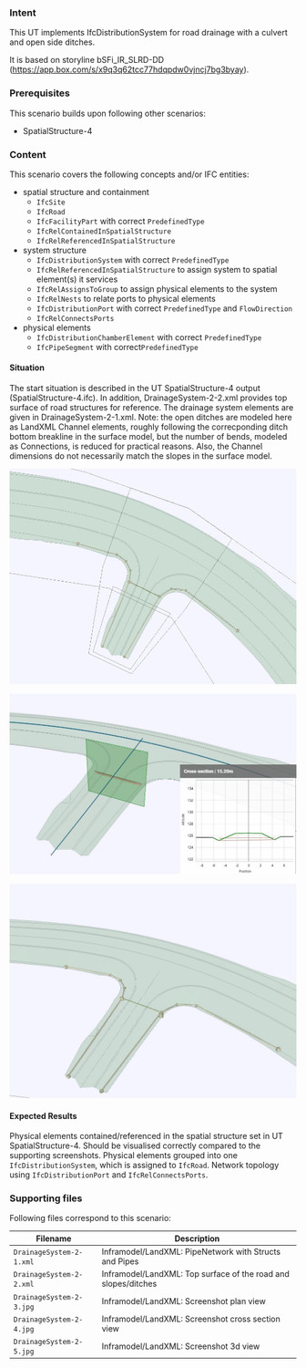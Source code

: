 ### Intent

This UT implements IfcDistributionSystem for road drainage with a culvert and open side ditches.

It is based on storyline bSFi_IR_SLRD-DD (https://app.box.com/s/x9q3q62tcc77hdqpdw0vjncj7bg3byay).

### Prerequisites

This scenario builds upon following other scenarios:
- SpatialStructure-4

### Content

This scenario covers the following concepts and/or IFC entities:
- spatial structure and containment
  - `IfcSite`
  - `IfcRoad`
  - `IfcFacilityPart` with correct `PredefinedType`
  - `IfcRelContainedInSpatialStructure`
  - `IfcRelReferencedInSpatialStructure`
- system structure
  - `IfcDistributionSystem` with correct `PredefinedType`
  - `IfcRelReferencedInSpatialStructure` to assign system to spatial element(s) it services
  - `IfcRelAssignsToGroup` to assign physical elements to the system
  - `IfcRelNests` to relate ports to physical elements
  - `IfcDistributionPort` with correct `PredefinedType` and `FlowDirection`
  - `IfcRelConnectsPorts` 
- physical elements 
  - `IfcDistributionChamberElement` with correct `PredefinedType`
  - `IfcPipeSegment` with correct`PredefinedType`

#### Situation

The start situation is described in the UT SpatialStructure-4 output (SpatialStructure-4.ifc).
In addition, DrainageSystem-2-2.xml provides top surface of road structures for reference.
The drainage system elements are given in DrainageSystem-2-1.xml.
Note: the open ditches are modeled here as LandXML Channel elements, roughly following the 
correcponding ditch bottom breakline in the surface model, but the number of bends, modeled as
Connections, is reduced for practical reasons. Also, the Channel dimensions do not necessarily 
match the slopes in the surface model.

![](./DrainageSystem-2-3.JPG)



![](./DrainageSystem-2-4.JPG)



![](./DrainageSystem-2-5.JPG)

#### Expected Results

Physical elements contained/referenced in the spatial structure set in UT SpatialStructure-4.
Should be visualised correctly compared to the supporting screenshots.
Physical elements grouped into one `IfcDistributionSystem`, which is assigned to `IfcRoad`.
Network topology using `IfcDistributionPort` and `IfcRelConnectsPorts`.

### Supporting files

Following files correspond to this scenario:

| Filename                 | Description                                                  |
| ------------------------ | ------------------------------------------------------------ |
| `DrainageSystem-2-1.xml` | Inframodel/LandXML: PipeNetwork with Structs and Pipes       |
| `DrainageSystem-2-2.xml` | Inframodel/LandXML: Top surface of the road and slopes/ditches |
| `DrainageSystem-2-3.jpg` | Inframodel/LandXML: Screenshot plan view                     |
| `DrainageSystem-2-4.jpg` | Inframodel/LandXML: Screenshot cross section view            |
| `DrainageSystem-2-5.jpg` | Inframodel/LandXML: Screenshot 3d view                       |
